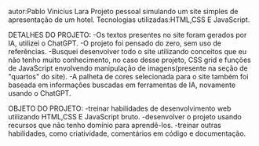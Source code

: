 autor:Pablo Vinicius Lara
Projeto pessoal simulando um site simples de apresentação de um hotel.
Tecnologias utilizadas:HTML,CSS E JavaScript.

DETALHES DO PROJETO:
-Os textos presentes no site foram gerados por IA, utilizei o ChatGPT.
-O projeto foi pensado do zero, sem uso de referências.
-Busquei desenvolver todo o site utilizando conceitos que eu não tenho muito conhecimento, no caso desse projeto, CSS grid e 
funções de JavaScript envolvendo manipulação de imagens(presente na seção de "quartos" do site).
-A palheta de cores selecionada para o site também foi baseada em informações buscadas em ferramentas de IA, novamente usando o ChatGPT.

OBJETO DO PROJETO:
-treinar habilidades de desenvolvimento web utilizando HTML,CSS E JavaScript bruto.
-desenvolver o projeto usando recursos que não tenho domínio para aprendê-los.
-treinar outras habilidades, como criatividade, comentários em código e documentação.
